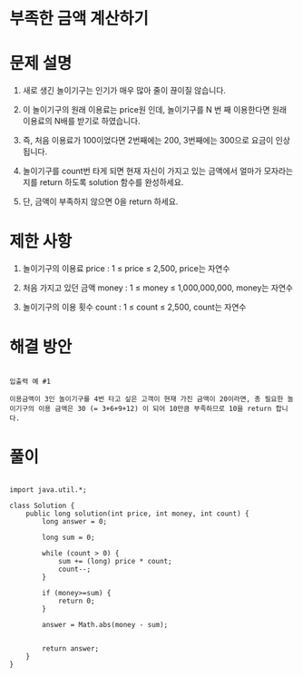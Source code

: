 # 부족한 금액 계산하기

# 문제 설명

1. 새로 생긴 놀이기구는 인기가 매우 많아 줄이 끊이질 않습니다. 

2. 이 놀이기구의 원래 이용료는 price원 인데, 놀이기구를 N 번 째 이용한다면 원래 이용료의 N배를 받기로 하였습니다.

3. 즉, 처음 이용료가 100이었다면 2번째에는 200, 3번째에는 300으로 요금이 인상됩니다.

4. 놀이기구를 count번 타게 되면 현재 자신이 가지고 있는 금액에서 얼마가 모자라는지를 return 하도록 solution 함수를 완성하세요.

5. 단, 금액이 부족하지 않으면 0을 return 하세요.

# 제한 사항

1. 놀이기구의 이용료 price : 1 ≤ price ≤ 2,500, price는 자연수

2. 처음 가지고 있던 금액 money : 1 ≤ money ≤ 1,000,000,000, money는 자연수

3. 놀이기구의 이용 횟수 count : 1 ≤ count ≤ 2,500, count는 자연수

# 해결 방안

```

입출력 예 #1

이용금액이 3인 놀이기구를 4번 타고 싶은 고객이 현재 가진 금액이 20이라면, 총 필요한 놀이기구의 이용 금액은 30 (= 3+6+9+12) 이 되어 10만큼 부족하므로 10을 return 합니다.

```

# 풀이

```

import java.util.*;

class Solution {
    public long solution(int price, int money, int count) {
        long answer = 0;
        
        long sum = 0;
        
        while (count > 0) {
            sum += (long) price * count;
            count--;
        }
        
        if (money>=sum) {
            return 0;
        }
        
        answer = Math.abs(money - sum);
        

        return answer;
    }
}

```